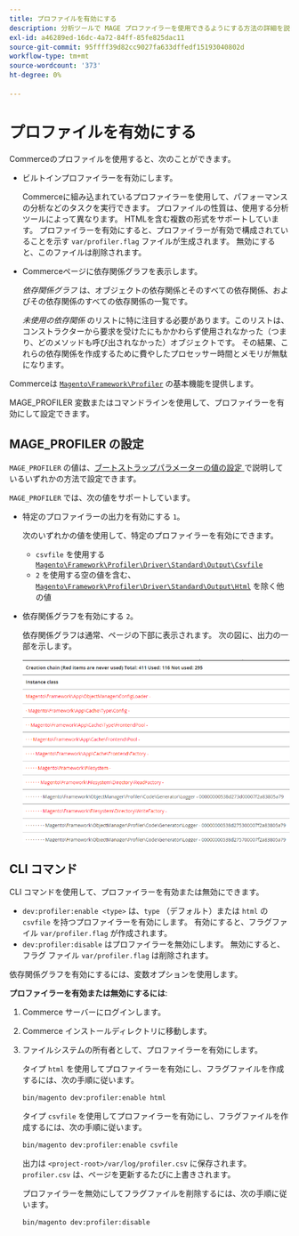 ```yaml
---
title: プロファイルを有効にする
description: 分析ツールで MAGE プロファイラーを使用できるようにする方法の詳細を説明します。
exl-id: a46289ed-16dc-4a72-84ff-85fe825dac11
source-git-commit: 95ffff39d82cc9027fa633dffedf15193040802d
workflow-type: tm+mt
source-wordcount: '373'
ht-degree: 0%

---
```


# プロファイルを有効にする

Commerceのプロファイルを使用すると、次のことができます。

- ビルトインプロファイラーを有効にします。

  Commerceに組み込まれているプロファイラーを使用して、パフォーマンスの分析などのタスクを実行できます。 プロファイルの性質は、使用する分析ツールによって異なります。 HTMLを含む複数の形式をサポートしています。 プロファイラーを有効にすると、プロファイラーが有効で構成されていることを示す `var/profiler.flag` ファイルが生成されます。 無効にすると、このファイルは削除されます。

- Commerceページに依存関係グラフを表示します。

  _依存関係グラフ_ は、オブジェクトの依存関係とそのすべての依存関係、およびその依存関係のすべての依存関係の一覧です。

  _未使用の依存関係_ のリストに特に注目する必要があります。このリストは、コンストラクターから要求を受けたにもかかわらず使用されなかった（つまり、どのメソッドも呼び出されなかった）オブジェクトです。 その結果、これらの依存関係を作成するために費やしたプロセッサー時間とメモリが無駄になります。

Commerceは [`Magento\Framework\Profiler`][profiler] の基本機能を提供します。

MAGE_PROFILER 変数またはコマンドラインを使用して、プロファイラーを有効にして設定できます。

## MAGE_PROFILER の設定

`MAGE_PROFILER` の値は、[&#x200B; ブートストラップパラメーターの値の設定 &#x200B;](../bootstrap/set-parameters.md) で説明しているいずれかの方法で設定できます。

`MAGE_PROFILER` では、次の値をサポートしています。

- 特定のプロファイラーの出力を有効にする `1`。

  次のいずれかの値を使用して、特定のプロファイラーを有効にできます。

   - `csvfile` を使用する [`Magento\Framework\Profiler\Driver\Standard\Output\Csvfile`][csvfile]
   - `2` を使用する空の値を含む、[`Magento\Framework\Profiler\Driver\Standard\Output\Html`][html] を除く他の値

- 依存関係グラフを有効にする `2`。

  依存関係グラフは通常、ページの下部に表示されます。 次の図に、出力の一部を示します。

  ![&#x200B; 依存関係グラフ &#x200B;](../../assets/configuration/depend-graphs.png)

## CLI コマンド

CLI コマンドを使用して、プロファイラーを有効または無効にできます。

- `dev:profiler:enable <type>` は、`type` （デフォルト）または `html` の `csvfile` を持つプロファイラーを有効にします。 有効にすると、フラグファイル `var/profiler.flag` が作成されます。
- `dev:profiler:disable` はプロファイラーを無効にします。 無効にすると、フラグ ファイル `var/profiler.flag` は削除されます。

依存関係グラフを有効にするには、変数オプションを使用します。

**プロファイラーを有効または無効にするには**:

1. Commerce サーバーにログインします。
1. Commerce インストールディレクトリに移動します。
1. ファイルシステムの所有者として、プロファイラーを有効にします。

   タイプ `html` を使用してプロファイラーを有効にし、フラグファイルを作成するには、次の手順に従います。

   ```bash
   bin/magento dev:profiler:enable html
   ```

   タイプ `csvfile` を使用してプロファイラーを有効にし、フラグファイルを作成するには、次の手順に従います。

   ```bash
   bin/magento dev:profiler:enable csvfile
   ```

   出力は `<project-root>/var/log/profiler.csv` に保存されます。 `profiler.csv` は、ページを更新するたびに上書きされます。

   プロファイラーを無効にしてフラグファイルを削除するには、次の手順に従います。

   ```bash
   bin/magento dev:profiler:disable
   ```

<!-- link definitions -->

[csvfile]: https://github.com/magento/magento2/blob/2.4/lib/internal/Magento/Framework/Profiler/Driver/Standard/Output/Csvfile.php
[html]: https://github.com/magento/magento2/blob/2.4/lib/internal/Magento/Framework/Profiler/Driver/Standard/Output/Html.php
[profiler]: https://github.com/magento/magento2/blob/2.4/lib/internal/Magento/Framework/Profiler.php
